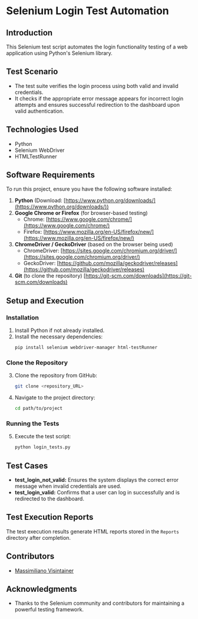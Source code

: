 # Selenium Login Test Automation

## Introduction
This Selenium test script automates the login functionality testing of a web application using Python's Selenium library.

## Test Scenario
- The test suite verifies the login process using both valid and invalid credentials.
- It checks if the appropriate error message appears for incorrect login attempts and ensures successful redirection to the dashboard upon valid authentication.

## Technologies Used
- Python
- Selenium WebDriver
- HTMLTestRunner

## Software Requirements
To run this project, ensure you have the following software installed:

1. **Python** (Download: [https://www.python.org/downloads/](https://www.python.org/downloads/))
2. **Google Chrome or Firefox** (for browser-based testing)
   - Chrome: [https://www.google.com/chrome/](https://www.google.com/chrome/)
   - Firefox: [https://www.mozilla.org/en-US/firefox/new/](https://www.mozilla.org/en-US/firefox/new/)
3. **ChromeDriver / GeckoDriver** (based on the browser being used)
   - ChromeDriver: [https://sites.google.com/chromium.org/driver/](https://sites.google.com/chromium.org/driver/)
   - GeckoDriver: [https://github.com/mozilla/geckodriver/releases](https://github.com/mozilla/geckodriver/releases)
4. **Git** (to clone the repository) [https://git-scm.com/downloads](https://git-scm.com/downloads)

## Setup and Execution
### Installation
1. Install Python if not already installed.
2. Install the necessary dependencies:
    ```bash
    pip install selenium webdriver-manager html-testRunner
    ```

### Clone the Repository
3. Clone the repository from GitHub:
    ```bash
    git clone <repository_URL>
    ```
4. Navigate to the project directory:
    ```bash
    cd path/to/project
    ```

### Running the Tests
5. Execute the test script:
    ```bash
    python login_tests.py
    ```

## Test Cases
- **test_login_not_valid:** Ensures the system displays the correct error message when invalid credentials are used.
- **test_login_valid:** Confirms that a user can log in successfully and is redirected to the dashboard.

## Test Execution Reports
The test execution results generate HTML reports stored in the `Reports` directory after completion.

## Contributors
- [Massimiliano Visintainer](https://github.com/MassimilianoVisintainer)

## Acknowledgments
- Thanks to the Selenium community and contributors for maintaining a powerful testing framework.

